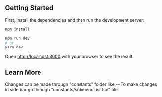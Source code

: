 ## Getting Started

First, install the dependencies and then run the development server:

```bash
npm install

npm run dev
# or
yarn dev
```

Open [http://localhost:3000](http://localhost:3000) with your browser to see the result.

## Learn More

Changes can be made through "constants" folder like
-- To make changes in side bar go through "constants/submenuList.tsx" file.
